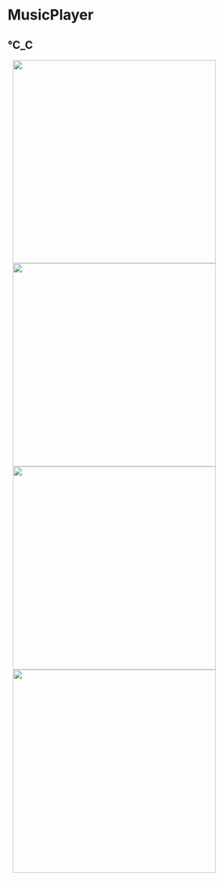 # MusicPlayer
## ℃_C
<img src="https://github.com/AugustToko/MusicPlayer/blob/master/app/Screenshot/Screenshot_1.png" width="400" hspace="10">
<img src="https://github.com/AugustToko/MusicPlayer/blob/master/app/Screenshot/Screenshot_MusicPlayer_20181105-160851.png" width="400" hspace="10">
<img src="https://github.com/AugustToko/MusicPlayer/blob/master/app/Screenshot/Screenshot_MusicPlayer_20181105-160851.png" width="400" hspace="10">
<img src="https://github.com/AugustToko/MusicPlayer/blob/master/app/Screenshot/Screenshot_MusicPlayer_20181113-174901.png" width="400" hspace="10">
